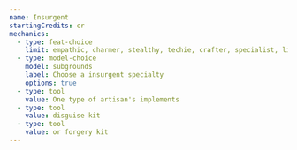```yaml
---
name: Insurgent
startingCredits: cr
mechanics:
  - type: feat-choice
    limit: empathic, charmer, stealthy, techie, crafter, specialist, linguist, alert
  - type: model-choice
    model: subgrounds
    label: Choose a insurgent specialty
    options: true
  - type: tool
    value: One type of artisan's implements
  - type: tool
    value: disguise kit
  - type: tool
    value: or forgery kit
---
```

